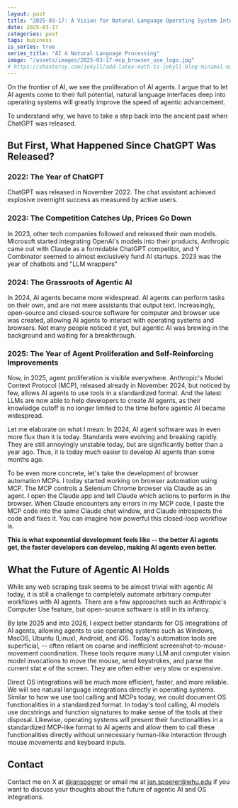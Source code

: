 ```yaml
---
layout: post
title: "2025-03-17: A Vision for Natural Language Operating System Interfaces for More Efficient AI Agents"
date: 2025-03-17
categories: post
tags: business
is_series: true
series_title: "AI & Natural Language Processing"
image: "/assets/images/2025-03-17-mcp_browser_use_logo.jpg"
# https://shantoroy.com/jekyll/add-latex-math-to-jekyll-blog-minimal-mistakes/
---
```

<script type="text/javascript" async
    src="https://cdnjs.cloudflare.com/ajax/libs/mathjax/2.7.6/MathJax.js?config=TeX-MML-AM_CHTML">
</script>

<script type="text/x-mathjax-config">
    MathJax.Hub.Config({
        extensions: ["tex2jax.js"],
        jax: ["input/TeX", "output/HTML-CSS"],
        tex2jax: {
        inlineMath: [ ['$','$'], ["\\(","\\)"] ],
        displayMath: [ ['$$','$$'], ["\\[","\\]"] ],
        processEscapes: true
        },
        "HTML-CSS": { availableFonts: ["TeX"] }
    });
</script>

On the frontier of AI, we see the proliferation of AI agents. I argue that to let AI agents come to their full potential, natural language interfaces deep into operating systems will greatly improve the speed of agentic advancement.

To understand why, we have to take a step back into the ancient past when ChatGPT was released.

## But First, What Happened Since ChatGPT Was Released?

### 2022: The Year of ChatGPT

ChatGPT was released in November 2022. The chat assistant achieved explosive overnight success as measured by active users.

### 2023: The Competition Catches Up, Prices Go Down

In 2023, other tech companies followed and released their own models. Microsoft started integrating OpenAI's models into their products, Anthropic came out with Claude as a formidable ChatGPT competitor, and Y Combinator seemed to almost exclusively fund AI startups. 2023 was the year of chatbots and "LLM wrappers"

### 2024: The Grassroots of Agentic AI

In 2024, AI agents became more widespread. AI agents can perform tasks on their own, and are not mere assistants that output text. Increasingly, open-source and closed-source software for computer and browser use was created, allowing AI agents to interact with operating systems and browsers. Not many people noticed it yet, but agentic AI was brewing in the background and waiting for a breakthrough.

### 2025: The Year of Agent Proliferation and Self-Reinforcing Improvements

Now, in 2025, agent proliferation is visible everywhere. Anthropic's Model Context Protocol (MCP), released already in November 2024, but noticed by few, allows AI agents to use tools in a standardized format. And the latest LLMs are now able to help developers to create AI agents, as their knowledge cutoff is no longer limited to the time before agentic AI became widespread.

Let me elaborate on what I mean: In 2024, AI agent software was in even more flux than it is today. Standards were evolving and breaking rapidly. They are still annoyingly unstable today, but are significantly better than a year ago. Thus, it is today much easier to develop AI agents than some months ago.

To be even more concrete, let's take the development of browser automation MCPs. I today started working on browser automation using MCP. The MCP controls a Selenium Chrome browser via Claude as an agent. I open the Claude app and tell Claude which actions to perform in the browser. When Claude encounters any errors in my MCP code, I paste the MCP code into the same Claude chat window, and Claude introspects the code and fixes it. You can imagine how powerful this closed-loop workflow is.

**This is what exponential development feels like -- the better AI agents get, the faster developers can develop, making AI agents even better.**

## What the Future of Agentic AI Holds

While any web scraping task seems to be almost trivial with agentic AI today, it is still a challenge to completely automate arbitrary computer workflows with AI agents. There are a few approaches such as Anthropic's Computer Use feature, but open-source software is still in its infancy.

By late 2025 and into 2026, I expect better standards for OS integrations of AI agents, allowing agents to use operating systems such as Windows, MacOS, Ubuntu (Linux), Android, and iOS. Today's automation tools are superficial, -- often reliant on coarse and inefficient screenshot-to-mouse-movement coordination. These tools require many LLM and computer vision model invocations to move the mouse, send keystrokes, and parse the current stat e of the screen. They are often either very slow or expensive.

Direct OS integrations will be much more efficient, faster, and more reliable. We will see natural language integrations directly in operating systems. Similar to how we use tool calling and MCPs today, we could document OS functionalities in a standardized format. In today's tool calling, AI models use docstrings and function signatures to make sense of the tools at their disposal. Likewise, operating systems will present their functionalities in a standardized MCP-like format to AI agents and allow them to call these functionalities directly without unnecessary human-like interaction through mouse movements and keyboard inputs.

## Contact

Contact me on X at [@janspoerer](https://x.com/JanSpoerer) or email me at jan.spoerer@whu.edu if you want to discuss your thoughts about the future of agentic AI and OS integrations.